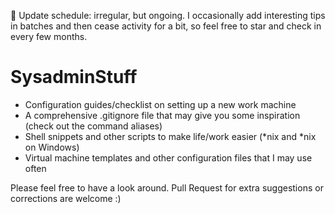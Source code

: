 🚩 Update schedule: irregular, but ongoing. I occasionally add interesting tips in batches and then cease activity for a bit, so feel free to star and check in every few months.

# SysadminStuff
- Configuration guides/checklist on setting up a new work machine
- A comprehensive .gitignore file that may give you some inspiration (check out the command aliases)
- Shell snippets and other scripts to make life/work easier (\*nix and \*nix on Windows)
- Virtual machine templates and other configuration files that I may use often

Please feel free to have a look around.
Pull Request for extra suggestions or corrections are welcome :)
